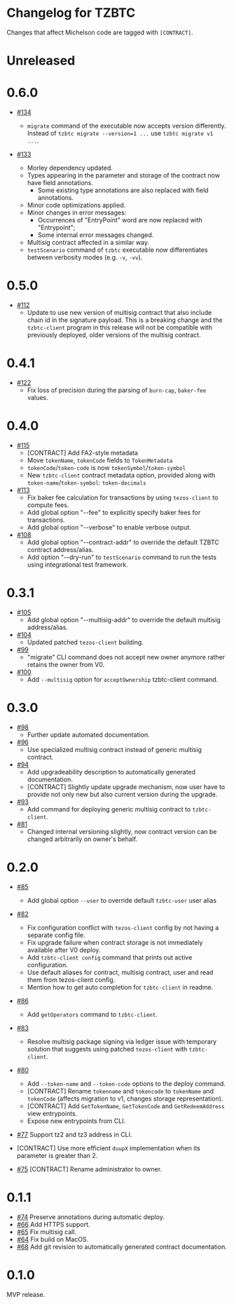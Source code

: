 <!--
 - SPDX-FileCopyrightText: 2019-2020 Bitcoin Suisse
 -
 - SPDX-License-Identifier: LicenseRef-MIT-BitcoinSuisse
 -->

# Changelog for TZBTC

Changes that affect Michelson code are tagged with `[CONTRACT]`.

Unreleased
==========

0.6.0
==========
* [#134](https://github.com/tz-wrapped/tezos-btc/pull/134)
  + `migrate` command of the executable now accepts version differently.
    Instead of
    `tzbtc migrate --version=1 ...`
    use
    `tzbtc migrate v1 ...`.

* [#133](https://github.com/tz-wrapped/tezos-btc/pull/133)
  + Morley dependency updated.
  + Types appearing in the parameter and storage of the contract now have field annotations.
    + Some existing type annotations are also replaced with field annotations.
  + Minor code optimizations applied.
  + Minor changes in error messages:
    + Occurrences of "EntryPoint" word are now replaced with "Entrypoint";
    + Some internal error messages changed.
  + Multisig contract affected in a similar way.
  + `testScenario` command of `tzbtc` executable now differentiates between verbosity modes (e.g. `-v`, `-vv`).

0.5.0
=====
* [#112](https://github.com/tz-wrapped/tezos-btc/pull/112)
  - Update to use new version of multisig contract that also include chain id
  in the signature payload. This is a breaking change and the `tzbtc-client`
  program in this release will not be compatible with previously deployed, older
  versions of the multisig contract.

0.4.1
=====
* [#122](https://github.com/tz-wrapped/tezos-btc/pull/122)
  - Fix loss of precision during the parsing of `burn-cap`, `baker-fee` values.

0.4.0
=====
* [#115](https://github.com/tz-wrapped/tezos-btc/pull/115)
  - [CONTRACT] Add FA2-style metadata
  - Move `tokenName`, `tokenCode` fields to `TokenMetadata`
  - `tokenCode`/`token-code` is now `tokenSymbol`/`token-symbol`
  - New `tzbtc-client` contract metadata option, provided along with `token-name`/`token-symbol`: `token-decimals`
* [#113](https://github.com/tz-wrapped/tezos-btc/pull/113)
  - Fix baker fee calculation for transactions by using `tezos-client` to compute fees.
  - Add global option "--fee" to explicitly specify baker fees for transactions.
  - Add global option "--verbose" to enable verbose output.
* [#108](https://github.com/tz-wrapped/tezos-btc/pull/108)
  - Add global option "--contract-addr" to override the default TZBTC contract address/alias.
  - Add option "--dry-run" to `testScenario` command to run the tests using integrational test
  framework.

0.3.1
=====
* [#105](https://github.com/tz-wrapped/tezos-btc/pull/105)
  - Add global option "--multisig-addr" to override the default multisig address/alias.
* [#104](https://github.com/tz-wrapped/tezos-btc/pull/104)
  - Updated patched `tezos-client` building.
* [#99](https://github.com/tz-wrapped/tezos-btc/pull/99)
  - "migrate" CLI command does not accept new owner anymore rather retains
    the owner from V0.
* [#100](https://github.com/tz-wrapped/tezos-btc/pull/100)
  - Add `--multisig` option for `acceptOwnership` tzbtc-client command.

0.3.0
=====
* [#98](https://github.com/tz-wrapped/tezos-btc/pull/98)
  - Further update automated documentation.
* [#96](https://github.com/tz-wrapped/tezos-btc/pull/96)
  - Use specialized multisig contract instead of generic multisig contract.
* [#94](https://github.com/tz-wrapped/tezos-btc/pull/94)
  - Add upgradeability description to automatically generated documentation.
  - [CONTRACT] Slightly update upgrade mechanism, now user have to provide not only
  new but also current version during the upgrade.
* [#93](https://github.com/tz-wrapped/tezos-btc/pull/93)
  - Add command for deploying generic multisig contract to `tzbtc-client`.
* [#81](https://github.com/tz-wrapped/tezos-btc/pull/81)
  - Changed internal versioning slightly, now contract version can be changed arbitrarily on owner's behalf.

0.2.0
=====
* [#85](https://github.com/tz-wrapped/tezos-btc/pull/87)
  - Add global option `--user` to override default `tzbtc-user` user alias

* [#82](https://github.com/tz-wrapped/tezos-btc/pull/82)
  - Fix configuration conflict with `tezos-client` config by not having a separate config file.
  - Fix upgrade failure when contract storage is not immediately available after V0 deploy.
  - Add `tzbtc-client config` command that prints out active configuration.
  - Use default aliases for contract, multisig contract, user and read them from tezos-client config.
  - Mention how to get auto completion for `tzbtc-client` in readme.

* [#86](https://github.com/tz-wrapped/tezos-btc/pull/86)
  - Add `getOperators` command to `tzbtc-client`.

* [#83](https://github.com/tz-wrapped/tezos-btc/pull/83)
  - Resolve multisig package signing via ledger issue with temporary solution that
  suggests using patched `tezos-client` with `tzbtc-client`.

* [#80](https://github.com/tz-wrapped/tezos-btc/pull/80)
  - Add `--token-name` and `--token-code` options to the deploy command.
  - [CONTRACT] Rename `tokenname` and `tokencode` to `tokenName` and `tokenCode` (affects migration to v1, changes storage representation).
  - [CONTRACT] Add `GetTokenName`, `GetTokenCode` and `GetRedeemAddress` view entrypoints.
  - Expose new entrypoints from CLI.

* [#77](https://github.com/tz-wrapped/tezos-btc/pull/77)
  Support tz2 and tz3 address in CLI.

* [CONTRACT] Use more efficient `duupX` implementation when its parameter is greater than 2.

* [#75](https://github.com/tz-wrapped/tezos-btc/pull/75)
  [CONTRACT] Rename administrator to owner.

0.1.1
=====

* [#74](https://github.com/tz-wrapped/tezos-btc/pull/74)
  Preserve annotations during automatic deploy.
* [#66](https://github.com/tz-wrapped/tezos-btc/pull/66)
  Add HTTPS support.
* [#65](https://github.com/tz-wrapped/tezos-btc/pull/65)
  Fix multisig call.
* [#64](https://github.com/tz-wrapped/tezos-btc/pull/64)
  Fix build on MacOS.
* [#68](https://github.com/tz-wrapped/tezos-btc/pull/68)
  Add git revision to automatically generated contract documentation.

0.1.0
=====

MVP release.
